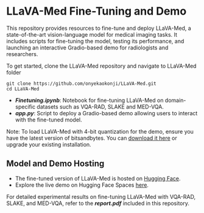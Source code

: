 # LLaVA-Med Fine-Tuning and Demo

This repository provides resources to fine-tune and deploy LLaVA-Med, a state-of-the-art vision-language model for medical imaging tasks. It includes scripts for fine-tuning the model, testing its performance, and launching an interactive Gradio-based demo for radiologists and researchers.

To get started, clone the LLaVA-Med repository and navigate to LLaVA-Med folder

```
git clone https://github.com/onyekaokonji/LLaVA-Med.git
cd LLaVA-Med
```

 - **_Finetuning.ipynb_**: Notebook for fine-tuning LLaVA-Med on domain-specific datasets such as VQA-RAD, SLAKE and MED-VQA.
 - **_app.py_**: Script to deploy a Gradio-based demo allowing users to interact with the fine-tuned model.

Note: To load LLaVA-Med with 4-bit quantization for the demo, ensure you have the latest version of bitsandbytes. You can [download it here](https://pypi.org/project/bitsandbytes/#files) or upgrade your existing installation. 

## Model and Demo Hosting
 - The fine-tuned version of LLaVA-Med is hosted on [Hugging Face](https://huggingface.co/Veda0718/llava-med-v1.5-mistral-7b-finetuned).
 - Explore the live demo on Hugging Face Spaces [here](https://huggingface.co/spaces/Veda0718/Llava-Med).

For detailed experimental results on fine-tuning LLaVA-Med with VQA-RAD, SLAKE, and MED-VQA, refer to the _**report.pdf**_ included in this repository.
